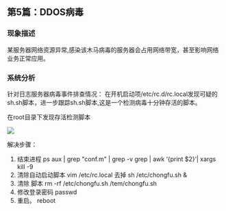 ## 第5篇：DDOS病毒

### 现象描述

某服务器网络资源异常,感染该木马病毒的服务器会占用网络带宽，甚至影响网络业务正常应用。

### 系统分析

针对日志服务器病毒事件排查情况：
在开机启动项/etc/rc.d/rc.local发现可疑的sh.sh脚本，进一步跟踪sh.sh脚本,这是一个检测病毒十分钟存活的脚本。

在root目录下发现存活检测脚本

![](.\image\linux-14-1.png)

解决步骤：

1. 结束进程 ps aux | grep "conf.m" | grep -v grep | awk ‘{print $2}‘| xargs kill -9 
2. 清除自动启动脚本 vim /etc/rc.local 去掉 sh /etc/chongfu.sh & 
3. 清除 脚本 rm -rf /etc/chongfu.sh /tem/chongfu.sh 
4. 修改登录密码 passwd 
5. 重启。 reboot